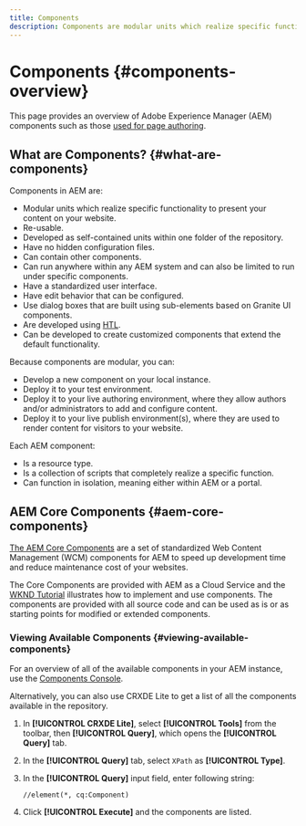 ```yaml
---
title: Components
description: Components are modular units which realize specific functionality to present your content on your website
---
```


# Components {#components-overview}

This page provides an overview of Adobe Experience Manager (AEM) components such as those [used for page authoring](/help/sites-cloud/authoring/fundamentals/components.md).

## What are Components? {#what-are-components}

Components in AEM are:

* Modular units which realize specific functionality to present your content on your website.
* Re-usable.
* Developed as self-contained units within one folder of the repository.
* Have no hidden configuration files.
* Can contain other components.
* Can run anywhere within any AEM system and can also be limited to run under specific components.
* Have a standardized user interface.
* Have edit behavior that can be configured.
* Use dialog boxes that are built using sub-elements based on Granite UI components.
* Are developed using [HTL](https://docs.adobe.com/content/help/en/experience-manager-htl/using/overview.html).
* Can be developed to create customized components that extend the default functionality.

Because components are modular, you can:

* Develop a new component on your local instance.
* Deploy it to your test environment.
* Deploy it to your live authoring environment, where they allow authors and/or administrators to add and configure content.
* Deploy it to your live publish environment(s), where they are used to render content for visitors to your website.

Each AEM component:

* Is a resource type.
* Is a collection of scripts that completely realize a specific function.
* Can function in isolation, meaning either within AEM or a portal.

## AEM Core Components {#aem-core-components}

[The AEM Core Components](https://docs.adobe.com/content/help/en/experience-manager-core-components/using/introduction.html) are a set of standardized Web Content Management (WCM) components for AEM to speed up development time and reduce maintenance cost of your websites.

The Core Components are provided with AEM as a Cloud Service and the [WKND Tutorial](/help/implementing/developing/introduction/develop-wknd-tutorial.md) illustrates how to implement and use components. The components are provided with all source code and can be used as is or as starting points for modified or extended components.

### Viewing Available Components {#viewing-available-components}

For an overview of all of the available components in your AEM instance, use the [Components Console](/help/sites-cloud/authoring/features/components-console.md).

Alternatively, you can also use CRXDE Lite to get a list of all the components available in the repository.

1. In **[!UICONTROL CRXDE Lite]**, select **[!UICONTROL Tools]** from the toolbar, then **[!UICONTROL Query]**, which opens the **[!UICONTROL Query]** tab.

1. In the **[!UICONTROL Query]** tab, select `XPath` as **[!UICONTROL Type]**.

1. In the **[!UICONTROL Query]** input field, enter following string:

   `//element(*, cq:Component)`

1. Click **[!UICONTROL Execute]** and the components are listed.


